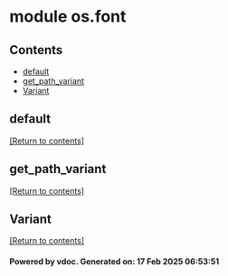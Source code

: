 # module os.font


## Contents
- [default](#default)
- [get_path_variant](#get_path_variant)
- [Variant](#Variant)

## default
[[Return to contents]](#Contents)

## get_path_variant
[[Return to contents]](#Contents)

## Variant
[[Return to contents]](#Contents)

#### Powered by vdoc. Generated on: 17 Feb 2025 06:53:51
